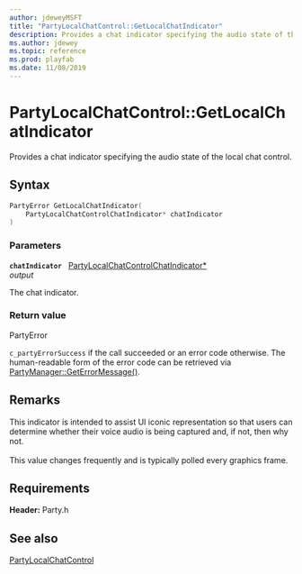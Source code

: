 ```yaml
---
author: jdeweyMSFT
title: "PartyLocalChatControl::GetLocalChatIndicator"
description: Provides a chat indicator specifying the audio state of the local chat control.
ms.author: jdewey
ms.topic: reference
ms.prod: playfab
ms.date: 11/08/2019
---
```


# PartyLocalChatControl::GetLocalChatIndicator  

Provides a chat indicator specifying the audio state of the local chat control.  

## Syntax  
  
```cpp
PartyError GetLocalChatIndicator(  
    PartyLocalChatControlChatIndicator* chatIndicator  
)  
```  
  
### Parameters  
  
**`chatIndicator`** &nbsp; [PartyLocalChatControlChatIndicator*](../../../enums/partylocalchatcontrolchatindicator.md)  
*output*  
  
The chat indicator.  
  
  
### Return value  
PartyError
  
```c_partyErrorSuccess``` if the call succeeded or an error code otherwise. The human-readable form of the error code can be retrieved via [PartyManager::GetErrorMessage()](../../PartyManager/methods/partymanager_geterrormessage.md).
  
## Remarks  
  
This indicator is intended to assist UI iconic representation so that users can determine whether their voice audio is being captured and, if not, then why not. <br /><br /> This value changes frequently and is typically polled every graphics frame.
  
## Requirements  
  
**Header:** Party.h
  
## See also  
[PartyLocalChatControl](../partylocalchatcontrol.md)  

  
  
